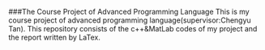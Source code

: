 ###The Course Project of Advanced Programming Language
This is my course project of advanced programming language(supervisor:Chengyu Tan).
This repository consists of the c++&MatLab codes of my project and the report written by LaTex.